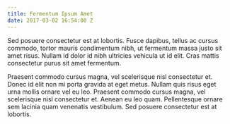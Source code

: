 ```yaml
---
title: Fermentum Ipsum Amet
date: 2017-03-02 16:54:00 Z
---
```


Sed posuere consectetur est at lobortis. Fusce dapibus, tellus ac cursus commodo, tortor mauris condimentum nibh, ut fermentum massa justo sit amet risus. Nullam id dolor id nibh ultricies vehicula ut id elit. Cras mattis consectetur purus sit amet fermentum.

Praesent commodo cursus magna, vel scelerisque nisl consectetur et. Donec id elit non mi porta gravida at eget metus. Nullam quis risus eget urna mollis ornare vel eu leo. Praesent commodo cursus magna, vel scelerisque nisl consectetur et. Aenean eu leo quam. Pellentesque ornare sem lacinia quam venenatis vestibulum. Sed posuere consectetur est at lobortis.